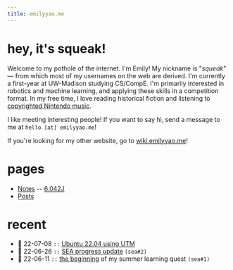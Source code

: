 ```yaml
---
title: emilyyao.me
---
```


# hey, it's squeak!
Welcome to my pothole of the internet. I'm Emily! My nickname is "*squeak*" — from which most of my usernames on the web are derived. I'm currently a first-year at UW-Madison studying CS/CompE. I'm primarily interested in robotics and machine learning, and applying these skills in a competition format. In my free time, I love reading historical fiction and listening to [copyrighted Nintendo music](https://youtu.be/HL9_xm5HwrE).

I like meeting interesting people! If you want to say hi, send a message to me at `hello [at] emilyyao.me`!

If you're looking for my other website, go to [wiki.emilyyao.me](https://wiki.emilyyao.me/)!

# pages
- [Notes](/academics.md) -- [6.042J](/notes/6-042J.md)
- [Posts](/stream.md)

# recent
- 🌰 22-07-08 `::` [Ubuntu 22.04 using UTM](/utm-ubuntu.md)
- 🥭 22-06-26 `::` [SEA progress update](/2022-sea2.md) `(sea#2)`
- 🥭 22-06-11 `::` [the beginning](/2022-sea1.md) of my summer learning quest `(sea#1)`


<!-- Here are some notable links for you to guide your way:
- [Anything and everything](/stream) I write about, seperated into [academics](/academics), [worldbuilding](https://dream.emilyyao.me), and [blog posts](/writing)

- The [Portfolio](/portfolio) and the [Anti-Portfolio](/anti-portfolio) -->

<!-- - My ongoing [[projects]]! -->